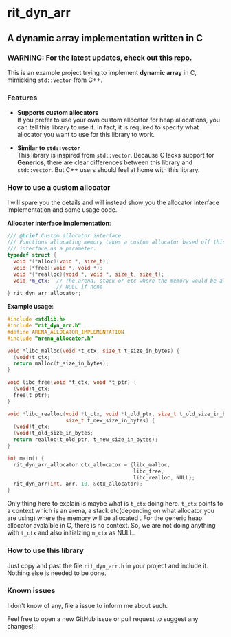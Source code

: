 # rit_dyn_arr

## A dynamic array implementation written in C  
### WARNING: For the latest updates, check out this [repo](https://github.com/ritchielrez/libraries).

This is an example project trying to implement **dynamic array** in C, mimicking
`std::vector` from C++.

### Features
- **Supports custom allocators**  
If you prefer to use your own custom allocator for heap allocations, you can tell
this library to use it. In fact, it is required to specify what allocator you
want to use for this library to work.

- **Similar to `std::vector`**  
This library is inspired from `std::vector`. Because C lacks support for **Generics**,
there are clear differences between this library and `std::vector`. But C++ users should
feel at home with this library.

### How to use a custom allocator
I will spare you the details and will instead show you the allocator interface 
implementation and some usage code.

**Allocater interface implementation**:
```cpp
/// @brief Custom allocator interface.
/// Functions allocating memory takes a custom allocator based off this
/// interface as a parameter.
typedef struct {
  void *(*alloc)(void *, size_t);
  void (*free)(void *, void *);
  void *(*realloc)(void *, void *, size_t, size_t);
  void *m_ctx;  // The arena, stack or etc where the memory would be allocated,
                // NULL if none
} rit_dyn_arr_allocator;
```

**Example usage**:
```cpp
#include <stdlib.h>
#include "rit_dyn_arr.h"
#define ARENA_ALLOCATOR_IMPLEMENTATION
#include "arena_allocator.h"

void *libc_malloc(void *t_ctx, size_t t_size_in_bytes) {
  (void)t_ctx;
  return malloc(t_size_in_bytes);
}

void libc_free(void *t_ctx, void *t_ptr) {
  (void)t_ctx;
  free(t_ptr);
}

void *libc_realloc(void *t_ctx, void *t_old_ptr, size_t t_old_size_in_bytes,
                   size_t t_new_size_in_bytes) {
  (void)t_ctx;
  (void)t_old_size_in_bytes;
  return realloc(t_old_ptr, t_new_size_in_bytes);
}

int main() {
  rit_dyn_arr_allocator ctx_allocator = {libc_malloc,
                                         libc_free,
                                         libc_realloc, NULL};
  rit_dyn_arr(int, arr, 10, &ctx_allocator);
}
```
Only thing here to explain is maybe what is `t_ctx` doing here. `t_ctx` points
to a context which is an arena, a stack etc(depending on what allocator you are
using) where the memory will be allocated . For the generic heap allocator 
avalaible in C, there is no context. So, we are not doing anything with `t_ctx` 
and also initialzing `m_ctx` as NULL.
 
### How to use this library
Just copy and past the file `rit_dyn_arr.h` in your project and include it. 
Nothing else is needed to be done.

### Known issues
I don't know of any, file a issue to inform me about such.

Feel free to open a new GitHub issue or pull request to suggest any changes!!
